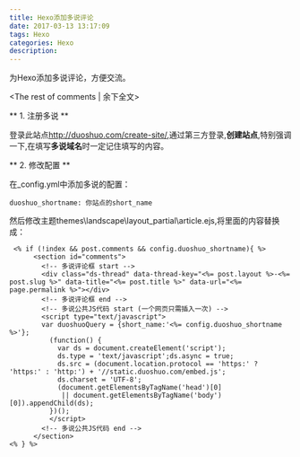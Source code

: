 ```yaml
---
title: Hexo添加多说评论
date: 2017-03-13 13:17:09
tags: Hexo
categories: Hexo
description:
---
```

为Hexo添加多说评论，方便交流。
<!-- more -->
<The rest of comments | 余下全文>


** 1. 注册多说 **

登录此站点<http://duoshuo.com/create-site/>,通过第三方登录,**创建站点**,特别强调一下,在填写**多说域名**时一定记住填写的内容。


** 2. 修改配置 **


在_config.yml中添加多说的配置：

    duoshuo_shortname: 你站点的short_name


然后修改主题themes\landscape\layout\_partial\article.ejs,将里面的内容替换成：
    
     <% if (!index && post.comments && config.duoshuo_shortname){ %>
          <section id="comments">
            <!-- 多说评论框 start -->
            <div class="ds-thread" data-thread-key="<%= post.layout %>-<%= post.slug %>" data-title="<%= post.title %>" data-url="<%= page.permalink %>"></div>
            <!-- 多说评论框 end -->
            <!-- 多说公共JS代码 start (一个网页只需插入一次) -->
            <script type="text/javascript">
            var duoshuoQuery = {short_name:'<%= config.duoshuo_shortname %>'};
              (function() {
                var ds = document.createElement('script');
                ds.type = 'text/javascript';ds.async = true;
                ds.src = (document.location.protocol == 'https:' ? 'https:' : 'http:') + '//static.duoshuo.com/embed.js';
                ds.charset = 'UTF-8';
                (document.getElementsByTagName('head')[0] 
                 || document.getElementsByTagName('body')[0]).appendChild(ds);
              })();
              </script>
            <!-- 多说公共JS代码 end -->
          </section>
    <% } %>